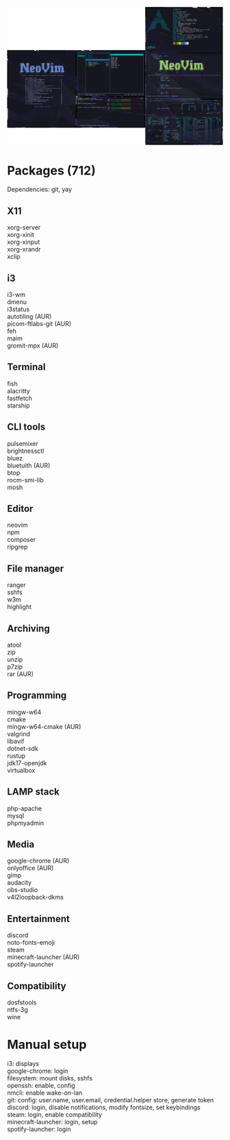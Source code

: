 <img src="preview.png">

# Packages (712)
Dependencies: git, yay

## X11
xorg-server\
xorg-xinit\
xorg-xinput\
xorg-xrandr\
xclip

## i3
i3-wm\
dmenu\
i3status\
autotiling (AUR)\
picom-ftlabs-git (AUR)\
feh\
maim\
gromit-mpx (AUR)

## Terminal
fish\
alacritty\
fastfetch\
starship

## CLI tools
pulsemixer\
brightnessctl\
bluez\
bluetuith (AUR)\
btop\
rocm-smi-lib\
mosh

## Editor
neovim\
npm\
composer\
ripgrep

## File manager
ranger\
sshfs\
w3m\
highlight

## Archiving
atool\
zip\
unzip\
p7zip\
rar (AUR)

## Programming
mingw-w64\
cmake\
mingw-w64-cmake (AUR)\
valgrind\
libavif\
dotnet-sdk\
rustup\
jdk17-openjdk\
virtualbox

## LAMP stack
php-apache\
mysql\
phpmyadmin

## Media
google-chrome (AUR)\
onlyoffice (AUR)\
gimp\
audacity\
obs-studio\
v4l2loopback-dkms

## Entertainment
discord\
noto-fonts-emoji\
steam\
minecraft-launcher (AUR)\
spotify-launcher

## Compatibility
dosfstools\
ntfs-3g\
wine

# Manual setup
i3: displays\
google-chrome: login\
filesystem: mount disks, sshfs\
openssh: enable, config\
nmcli: enable wake-on-lan\
git: config: user.name, user.email, credential.helper store, generate token\
discord: login, disable notifications, modify fontsize, set keybindings\
steam: login, enable compatibility\
minecraft-launcher: login, setup\
spotify-launcher: login
